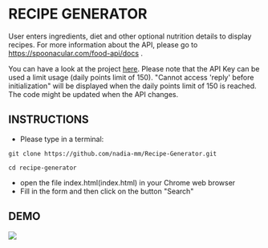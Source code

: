 # RECIPE GENERATOR

User enters ingredients, diet and other optional nutrition details to display recipes. For more information about the API, please go to https://spoonacular.com/food-api/docs .

You can have a look at the project [here](https://mirsnp.csb.app/).
Please note that the API Key can be used a limit usage (daily points limit of 150). "Cannot access 'reply' before initialization" will be displayed when the daily points limit of 150 is reached. The code might be updated when the API changes.

## INSTRUCTIONS

- Please type in a terminal:

```shell
git clone https://github.com/nadia-mm/Recipe-Generator.git
```

 ```shell
cd recipe-generator
````

- open the file index.html(index.html) in your Chrome web browser
- Fill in the form and then click on the button "Search"

## DEMO

![](https://github.com/nadia-mm/Recipe-Generator/blob/main/img/demo.gif)
